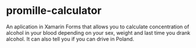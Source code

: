 # promille-calculator

An aplication in Xamarin Forms that allows you to calculate concentration of alcohol in your blood depending on your sex, weight and last time you drank alcohol. It can also tell you if you can drive in Poland.
